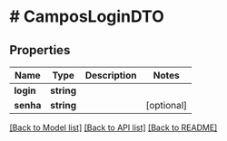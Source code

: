 # # CamposLoginDTO

## Properties

Name | Type | Description | Notes
------------ | ------------- | ------------- | -------------
**login** | **string** |  |
**senha** | **string** |  | [optional]

[[Back to Model list]](../../README.md#models) [[Back to API list]](../../README.md#endpoints) [[Back to README]](../../README.md)

